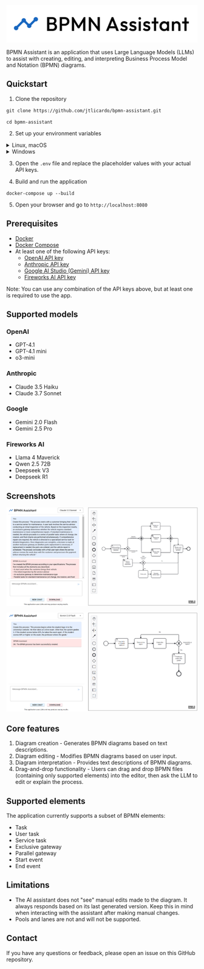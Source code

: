 ![Logo](images/bpmn_assistant_logo.png)

BPMN Assistant is an application that uses Large Language Models (LLMs) to assist with creating, editing, and
interpreting Business Process Model and Notation (BPMN) diagrams.

## Quickstart

1. Clone the repository

```
git clone https://github.com/jtlicardo/bpmn-assistant.git
```

```
cd bpmn-assistant
```

2. Set up your environment variables

<details>
<summary>Linux, macOS</summary>

```
cd src/bpmn_assistant
```

```
cp .env.example .env
```

</details>

<details>
<summary>Windows</summary>

```
cd src\bpmn_assistant
```

```
copy .env.example .env
```

</details>

3. Open the `.env` file and replace the placeholder values with your actual API keys.

4. Build and run the application

```
docker-compose up --build
```

5. Open your browser and go to `http://localhost:8080`

## Prerequisites

- [Docker](https://docs.docker.com/get-docker/)
- [Docker Compose](https://docs.docker.com/compose/install/)
- At least one of the following API keys:
    - [OpenAI API key](https://platform.openai.com/docs/quickstart)
    - [Anthropic API key](https://console.anthropic.com/)
    - [Google AI Studio (Gemini) API key](https://aistudio.google.com/app/apikey)
    - [Fireworks AI API key](https://docs.fireworks.ai/getting-started/quickstart)

Note: You can use any combination of the API keys above, but at least one is required to use the app.

## Supported models

### OpenAI

* GPT-4.1
* GPT-4.1 mini
* o3-mini

### Anthropic

* Claude 3.5 Haiku
* Claude 3.7 Sonnet

### Google

* Gemini 2.0 Flash
* Gemini 2.5 Pro

### Fireworks AI

* Llama 4 Maverick
* Qwen 2.5 72B
* Deepseek V3
* Deepseek R1

## Screenshots

![Screenshot](images/screenshot_1.png)

![Screenshot](images/screenshot_2.png)

## Core features

1. Diagram creation - Generates BPMN diagrams based on text descriptions.
2. Diagram editing - Modifies BPMN diagrams based on user input.
3. Diagram interpretation - Provides text descriptions of BPMN diagrams.
4. Drag-and-drop functionality - Users can drag and drop BPMN files (containing only supported elements) into the
   editor, then ask the LLM to edit or explain the process.

## Supported elements

The application currently supports a subset of BPMN elements:

* Task
* User task
* Service task
* Exclusive gateway
* Parallel gateway
* Start event
* End event

## Limitations

* The AI assistant does not "see" manual edits made to the diagram. It always responds based on its last generated
  version. Keep this in mind when interacting with the assistant after making manual changes.
* Pools and lanes are not and will not be supported.

## Contact

If you have any questions or feedback, please open an issue on this GitHub repository.